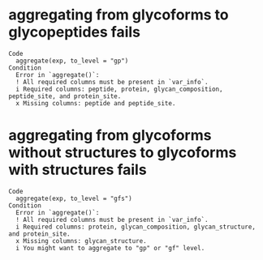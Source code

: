 # aggregating from glycoforms to glycopeptides fails

    Code
      aggregate(exp, to_level = "gp")
    Condition
      Error in `aggregate()`:
      ! All required columns must be present in `var_info`.
      i Required columns: peptide, protein, glycan_composition, peptide_site, and protein_site.
      x Missing columns: peptide and peptide_site.

# aggregating from glycoforms without structures to glycoforms with structures fails

    Code
      aggregate(exp, to_level = "gfs")
    Condition
      Error in `aggregate()`:
      ! All required columns must be present in `var_info`.
      i Required columns: protein, glycan_composition, glycan_structure, and protein_site.
      x Missing columns: glycan_structure.
      i You might want to aggregate to "gp" or "gf" level.


